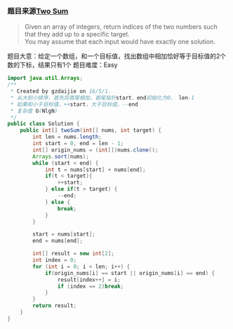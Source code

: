 ### 题目来源[Two Sum](https://leetcode.com/problems/two-sum/)

> Given an array of integers, return indices of the two numbers such that they add up to a specific target. <br/>
> You may assume that each input would have exactly one solution.

题目大意：给定一个数组，和一个目标值，找出数组中相加恰好等于目标值的2个数的下标，结果只有1个
题目难度：Easy

```java
import java.util.Arrays;
/**
 * Created by gzdaijie on 16/5/1.
 * 从大到小排序，首先将首尾相加，首尾指针start，end初始化为0， len-1
 * 如果和小于目标值，++start，大于目标值，--end
 * 复杂度 O(NlgN)
 */
public class Solution {
    public int[] twoSum(int[] nums, int target) {
        int len = nums.length;
        int start = 0, end = len - 1;
        int[] origin_nums = (int[])nums.clone();
        Arrays.sort(nums);
        while (start < end) {
            int t = nums[start] + nums[end];
            if(t < target){
                ++start;
            } else if(t > target) {
                --end;
            } else {
                break;
            }
        }

        start = nums[start];
        end = nums[end];

        int[] result = new int[2];
        int index = 0;
        for (int i = 0; i < len; i++) {
            if(origin_nums[i] == start || origin_nums[i] == end) {
                result[index++] = i;
                if (index == 2)break;
            }
        }
        return result;
    }
}

```